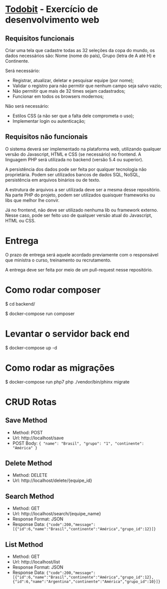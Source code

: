 
# [Todobit](https://www.todobit.com.br) - Exercício de desenvolvimento web


## Requisitos funcionais

Criar uma tela que cadastre todas as 32 seleções da copa do mundo, os dados necessários
são: Nome (nome do país), Grupo (letra de A até H) e Continente.

Será necessário: 
 - Registrar, atualizar, deletar e pesquisar equipe (por nome);
 - Validar o registro para não permitir que nenhum campo seja salvo vazio;
 - Não permitir que mais de 32 times sejam cadastrados;
 - Funcionar em todos os browsers modernos;

Não será necessário: 
 - Estilos CSS (a não ser que a falta dele comprometa o uso);
 - Implementar login ou autenticação;


## Requisitos não funcionais

O sistema deverá ser implementado na plataforma web, utilizando qualquer versão do Javascript, HTML e CSS (se necessário) no frontend. A linguagem PHP será utilizada no backend (versão 5.4 ou superior).

A persistência dos dados pode ser feita por qualquer tecnologia não proprietária. Podem ser utilizados bancos de dados SQL, NoSQL, persistência em arquivos binários ou de texto.

A estrutura de arquivos a ser utilizada deve ser a mesma desse repositório. Na parte PHP do projeto, podem ser utilizados quaisquer frameworks ou libs que melhor lhe convir. 

Já no frontend, não deve ser utilizado nenhuma lib ou framework externo. Nesse caso, pode ser feito uso de qualquer versão atual do Javascript, HTML ou CSS.


# Entrega

O prazo de entrega será aquele acordado previamente com o responsável que ministra o curso, treinamento ou recrutamento. 

A entrega deve ser feita por meio de um pull-request nesse repositório.

# Como rodar composer

$ cd backend/

$ docker-compose run composer

# Levantar o servidor back end

$ docker-compose up -d


# Como rodar as migrações

$ docker-compose run php7 php ./vendor/bin/phinx migrate

# CRUD Rotas

## Save Method

* Method: POST
* Url: http://localhost/save
* POST Body: ```{ "name": "Brasil", "grupo": "1", "continente": "América" }```

## Delete Method

* Method: DELETE
* Url: http://localhost/delete/{equipe_id}

## Search Method

* Method: GET
* Url: http://localhost/search/{equipe_name}
* Response Format: JSON
* Response Data: ```{"code":200,"message":[{"id":6,"name":"Brasil","continente":"América","grupo_id":12}]}```

## List Method

* Method: GET
* Url: http://localhost/list
* Response Format: JSON
* Response Data: ```{"code":200,"message":[{"id":6,"name":"Brasil","continente":"América","grupo_id":12}, {"id":6,"name":"Argentina","continente":"América","grupo_id":10}]}```